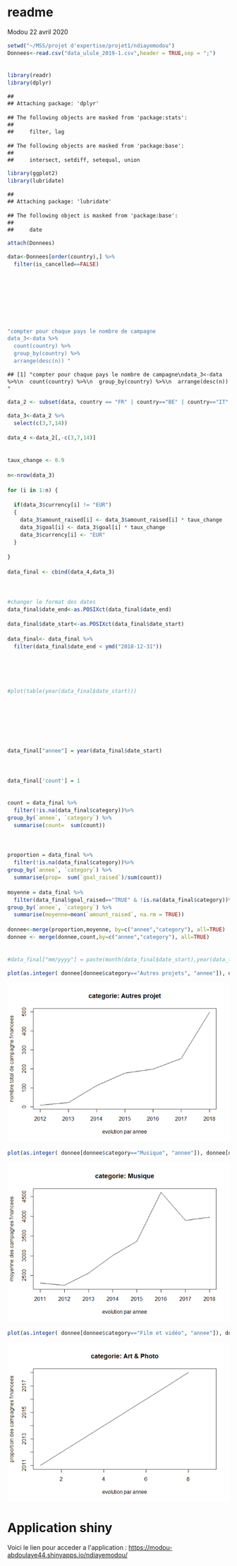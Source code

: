 readme
================
Modou
22 avril 2020

``` r
setwd("~/MSS/projet d'expertise/projet1/ndiayemodou")
Donnees<-read.csv("data_ulule_2019-1.csv",header = TRUE,sep = ";")


library(readr)
library(dplyr)
```

    ## 
    ## Attaching package: 'dplyr'

    ## The following objects are masked from 'package:stats':
    ## 
    ##     filter, lag

    ## The following objects are masked from 'package:base':
    ## 
    ##     intersect, setdiff, setequal, union

``` r
library(ggplot2)
library(lubridate)
```

    ## 
    ## Attaching package: 'lubridate'

    ## The following object is masked from 'package:base':
    ## 
    ##     date

``` r
attach(Donnees)
```

``` r
data<-Donnees[order(country),] %>%
  filter(is_cancelled==FALSE)





  


"compter pour chaque pays le nombre de campagne
data_3<-data %>%
  count(country) %>%
  group_by(country) %>%
  arrange(desc(n)) "
```

    ## [1] "compter pour chaque pays le nombre de campagne\ndata_3<-data %>%\n  count(country) %>%\n  group_by(country) %>%\n  arrange(desc(n)) "

``` r
data_2 <- subset(data, country == "FR" | country=="BE" | country=="IT" | country=="CA" | country=="ES" | country=="CH" | country=="DE" | country=="GB")
```

``` r
data_3<-data_2 %>% 
  select(c(3,7,14))

data_4 <-data_2[,-c(3,7,14)]


taux_change <- 0.9

n<-nrow(data_3)

for (i in 1:n) {

  if(data_3$currency[i] != "EUR")
  {
    data_3$amount_raised[i] <- data_3$amount_raised[i] * taux_change
    data_3$goal[i] <- data_3$goal[i] * taux_change
    data_3$currency[i] <- "EUR"
  }
  
}

data_final <- cbind(data_4,data_3)



#changer le format des dates
data_final$date_end<-as.POSIXct(data_final$date_end)

data_final$date_start<-as.POSIXct(data_final$date_start)

data_final<- data_final %>%
  filter(data_final$date_end < ymd("2018-12-31"))





#plot(table(year(data_final$date_start)))






  
data_final["annee"] = year(data_final$date_start)



data_final['count'] = 1 


count = data_final %>% 
  filter(!is.na(data_final$category))%>% 
group_by(`annee`, `category`) %>% 
  summarise(count=  sum(count))



proportion = data_final %>% 
  filter(!is.na(data_final$category))%>% 
group_by(`annee`, `category`) %>% 
  summarise(prop=  sum(`goal_raised`)/sum(count))

moyenne = data_final %>% 
  filter(data_final$goal_raised=="TRUE" & !is.na(data_final$category))%>% 
group_by(`annee`, `category`) %>% 
  summarise(moyenne=mean(`amount_raised`, na.rm = TRUE))

donnee<-merge(proportion,moyenne, by=c("annee","category"), all=TRUE)
donnee <- merge(donnee,count,by=c("annee","category"), all=TRUE)


#data_final["mm/yyyy"] = paste(month(data_final$date_start),year(data_final$date_start), sep = "-")
```

``` r
plot(as.integer( donnee[donnee$category=="Autres projets", "annee"]), donnee[donnee$category=="Autres projets", "count"],main="categorie: Autres projet",xlab="evolution par annee", ylab="nombre total de campagne financees",type = "l")
```

![](README_files/figure-markdown_github/unnamed-chunk-4-1.png)

``` r
plot(as.integer( donnee[donnee$category=="Musique", "annee"]), donnee[donnee$category=="Musique", "moyenne"],main="categorie: Musique",xlab="evolution par annee", ylab="moyenne des campagnes financees",type = "l")
```

![](README_files/figure-markdown_github/unnamed-chunk-5-1.png)

``` r
plot(as.integer( donnee[donnee$category=="Film et vidéo", "annee"]), donnee[donnee$category=="Film et vidéo", "proportion"],main="categorie: Art & Photo",xlab="evolution par annee", ylab="proportion des campagnes financees",type = "l")
```

![](README_files/figure-markdown_github/unnamed-chunk-6-1.png)

Application shiny
=================

Voici le lien pour acceder a l'application : <https://modou-abdoulaye44.shinyapps.io/ndiayemodou/>
